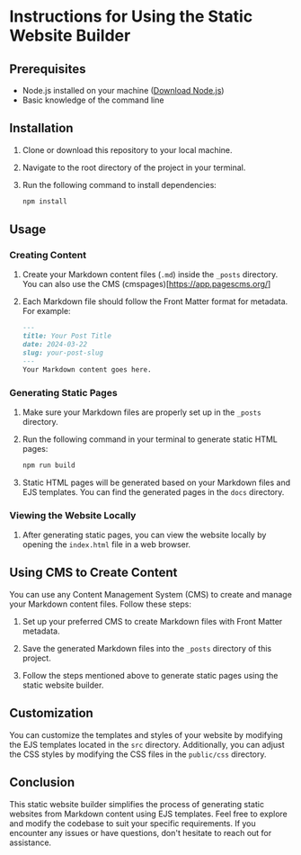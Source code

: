 # Instructions for Using the Static Website Builder

## Prerequisites

- Node.js installed on your machine ([Download Node.js](https://nodejs.org/))
- Basic knowledge of the command line

## Installation

1. Clone or download this repository to your local machine.

2. Navigate to the root directory of the project in your terminal.

3. Run the following command to install dependencies:

   ```bash
   npm install
   ```

## Usage

### Creating Content

1. Create your Markdown content files (`.md`) inside the `_posts` directory. You can also use the CMS (cmspages)[https://app.pagescms.org/]

2. Each Markdown file should follow the Front Matter format for metadata. For example:

   ```markdown
   ---
   title: Your Post Title
   date: 2024-03-22
   slug: your-post-slug
   ---
   Your Markdown content goes here.
   ```

### Generating Static Pages

1. Make sure your Markdown files are properly set up in the `_posts` directory.

2. Run the following command in your terminal to generate static HTML pages:

   ```bash
   npm run build
   ```

3. Static HTML pages will be generated based on your Markdown files and EJS templates. You can find the generated pages in the `docs` directory.

### Viewing the Website Locally

1. After generating static pages, you can view the website locally by opening the `index.html` file in a web browser.

## Using CMS to Create Content

You can use any Content Management System (CMS) to create and manage your Markdown content files. Follow these steps:

1. Set up your preferred CMS to create Markdown files with Front Matter metadata.

2. Save the generated Markdown files into the `_posts` directory of this project.

3. Follow the steps mentioned above to generate static pages using the static website builder.

## Customization

You can customize the templates and styles of your website by modifying the EJS templates located in the `src` directory. Additionally, you can adjust the CSS styles by modifying the CSS files in the `public/css` directory.

## Conclusion

This static website builder simplifies the process of generating static websites from Markdown content using EJS templates. Feel free to explore and modify the codebase to suit your specific requirements. If you encounter any issues or have questions, don't hesitate to reach out for assistance.
